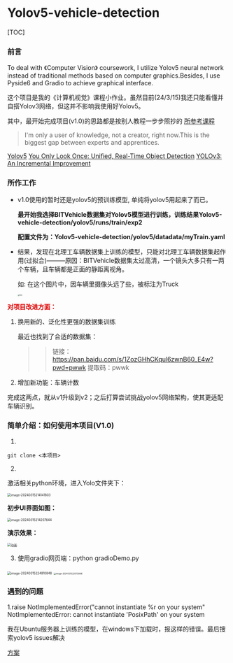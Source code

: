 # Yolov5-vehicle-detection

[TOC]

### 前言

To deal with 《Computer Vision》 coursework, I  utilize Yolov5 neural network instead of traditional methods based on computer graphics.Besides, I use Pyside6 and Gradio to  achieve graphical interface.  

这个项目是我的《计算机视觉》课程小作业。虽然目前(24/3/15)我还只能看懂并自搭Yolov3网络，但这并不影响我使用好Yolov5。

其中，最开始完成项目(v1.0)的思路都是按别人教程一步步照抄的 [所参考课程](https://www.youtube.com/watch?v=RshY4nejGA0&list=PL2ecZnqc6-L4mp6CktfgLDrw5TCYqL_6B)

> I'm only a user of knowledge, not a creator, right now.This is the biggest gap between experts and apprentices.

[Yolov5](https://github.com/ultralytics/yolov5)     [You Only Look Once: Unified, Real-Time Object Detection](https://arxiv.org/pdf/1506.02640.pdf)   [YOLOv3: An Incremental Improvement](https://arxiv.org/pdf/1804.02767.pdf)  

### 所作工作

- v1.0使用的暂时还是yolov5的预训练模型, 单纯将yolov5用起来了而已。

  **最开始我选择BITVehicle数据集对Yolov5模型进行训练，训练结果Yolov5-vehicle-detection/yolov5/runs/train/exp2**

  **配置文件为：Yolov5-vehicle-detection/yolov5/datadata/myTrain.yaml**
  
- 结果，发现在北理工车辆数据集上训练的模型，只能对北理工车辆数据集起作用(过拟合)———原因：BITVehicle数据集太过高清，一个镜头大多只有一两个车辆，且车辆都是正面的静距离视角。

  如:   在这个图片中，因车辆里摄像头远了些，被标注为Truck

  <img src="https://yitongtuchuang.oss-cn-beijing.aliyuncs.com/image/test.jpg" alt="test" style="zoom: 25%;" />

<font color='dd0000'>**对项目改进方面：**</font>

1. 换用新的、泛化性更强的数据集训练

   最近也找到了合适的数据集：

   > > 链接：https://pan.baidu.com/s/1ZozGHhCKqul6zwnB60_E4w?pwd=pwwk 
   > > 提取码：pwwk 

2. 增加新功能：车辆计数

完成这两点，就从v1升级到v2；之后打算尝试挑战yolov5网络架构，使其更适配车辆识别。

### 简单介绍：如何使用本项目(V1.0)

1.

```git
git clone <本项目>
```

2.

激活相关python环境，进入Yolo文件夹下：

<img src="https://yitongtuchuang.oss-cn-beijing.aliyuncs.com/image/image-20240315214141803.png" alt="image-20240315214141803" style="zoom:50%;" />

**初步UI界面如图：**

<img src="https://yitongtuchuang.oss-cn-beijing.aliyuncs.com/image/image-20240315214207644.png" alt="image-20240315214207644" style="zoom: 50%;" />

**演示效果：**

<img src="https://yitongtuchuang.oss-cn-beijing.aliyuncs.com/image/%E5%8A%A8%E7%94%BB.gif" alt="动画" style="zoom:50%;" />



3. 使用gradio网页端：python gradioDemo.py

<img src="https://yitongtuchuang.oss-cn-beijing.aliyuncs.com/image/image-20240315224810848.png" alt="image-20240315224810848" style="zoom:50%;" />

<img src="https://yitongtuchuang.oss-cn-beijing.aliyuncs.com/image/image-20240315225112886.png" alt="image-20240315225112886" style="zoom: 33%;" />

### 遇到的问题

1.raise NotImplementedError("cannot instantiate %r on your system" NotImplementedError: cannot instantiate 'PosixPath' on your system

我在Ubuntu服务器上训练的模型，在windows下加载时，报这样的错误。最后搜索yolov5 issues解决

[方案](https://github.com/ultralytics/yolov5/issues/10240)
